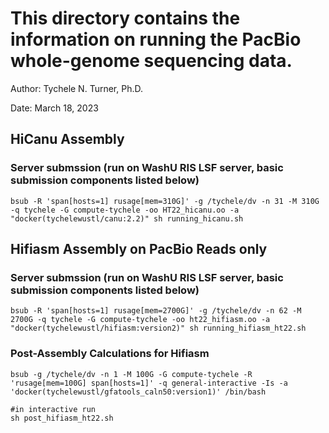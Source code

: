 # This directory contains the information on running the PacBio whole-genome sequencing data.

Author: Tychele N. Turner, Ph.D.

Date: March 18, 2023

## HiCanu Assembly
### Server submssion (run on WashU RIS LSF server, basic submission components listed below)
```
bsub -R 'span[hosts=1] rusage[mem=310G]' -g /tychele/dv -n 31 -M 310G -q tychele -G compute-tychele -oo HT22_hicanu.oo -a "docker(tychelewustl/canu:2.2)" sh running_hicanu.sh
```

## Hifiasm Assembly on PacBio Reads only

### Server submssion (run on WashU RIS LSF server, basic submission components listed below)
```
bsub -R 'span[hosts=1] rusage[mem=2700G]' -g /tychele/dv -n 62 -M 2700G -q tychele -G compute-tychele -oo ht22_hifiasm.oo -a "docker(tychelewustl/hifiasm:version2)" sh running_hifiasm_ht22.sh
```

### Post-Assembly Calculations for Hifiasm
```
bsub -g /tychele/dv -n 1 -M 100G -G compute-tychele -R 'rusage[mem=100G] span[hosts=1]' -q general-interactive -Is -a 'docker(tychelewustl/gfatools_caln50:version1)' /bin/bash

#in interactive run
sh post_hifiasm_ht22.sh
```





